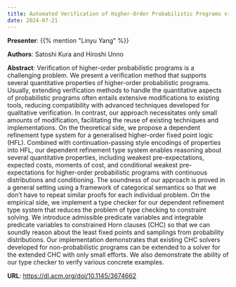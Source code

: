 ```yaml
---
title: Automated Verification of Higher-Order Probabilistic Programs via a Dependent Refinement Type System
date: 2024-07-21
---
```


**Presenter**: {{% mention "Linyu Yang" %}}

**Authors**: Satoshi Kura and Hiroshi Unno

**Abstract**: Verification of higher-order probabilistic programs is a challenging problem. We present a verification method that supports several quantitative properties of higher-order probabilistic programs. Usually, extending verification methods to handle the quantitative aspects of probabilistic programs often entails extensive modifications to existing tools, reducing compatibility with advanced techniques developed for qualitative verification. In contrast, our approach necessitates only small amounts of modification, facilitating the reuse of existing techniques and implementations. On the theoretical side, we propose a dependent refinement type system for a generalised higher-order fixed point logic (HFL). Combined with continuation-passing style encodings of properties into HFL, our dependent refinement type system enables reasoning about several quantitative properties, including weakest pre-expectations, expected costs, moments of cost, and conditional weakest pre-expectations for higher-order probabilistic programs with continuous distributions and conditioning. The soundness of our approach is proved in a general setting using a framework of categorical semantics so that we don’t have to repeat similar proofs for each individual problem. On the empirical side, we implement a type checker for our dependent refinement type system that reduces the problem of type checking to constraint solving. We introduce admissible predicate variables and integrable predicate variables to constrained Horn clauses (CHC) so that we can soundly reason about the least fixed points and samplings from probability distributions. Our implementation demonstrates that existing CHC solvers developed for non-probabilistic programs can be extended to a solver for the extended CHC with only small efforts. We also demonstrate the ability of our type checker to verify various concrete examples.

**URL**: https://dl.acm.org/doi/10.1145/3674662
